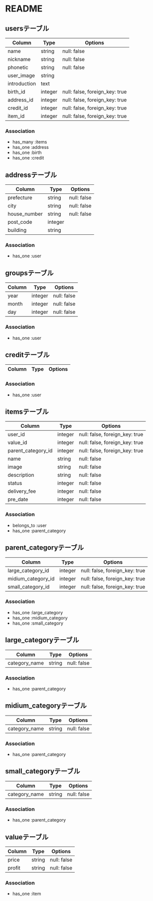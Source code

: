 
# README



## usersテーブル

|Column|Type|Options|
|------|----|-------|
|name|string|null: false|
|nickname|string|null: false|
|phonetic|string|null: false|
|user_image|string|
|introduction|text|
|birth_id|integer|null: false, foreign_key: true|
|address_id|integer|null: false, foreign_key: true|
|credit_id|integer|null: false, foreign_key: true|
|item_id|integer|null: false, foreign_key: true|

### Association
- has_many :items
- has_one :address
- has_one :birth
- has_one :credit



## addressテーブル

|Column|Type|Options|
|------|----|-------|
|prefecture|string|null: false|
|city|string|null: false|
|house_number|string|null: false|
|post_code|integer|
|building|string|

### Association
- has_one :user



## groupsテーブル

|Column|Type|Options|
|------|----|-------|
|year|integer|null: false|
|month|integer|null: false|
|day|integer|null: false|


### Association
- has_one :user



## creditテーブル

|Column|Type|Options|
|------|----|-------|

### Association
- has_one :user



## itemsテーブル

|Column|Type|Options|
|------|----|-------|
|user_id|integer|null: false, foreign_key: true|
|value_id|integer|null: false, foreign_key: true|
|parent_category_id|integer|null: false, foreign_key: true|
|name|string|null: false|
|image|string|null: false|
|description|string|null: false|
|status|integer|null: false|
|delivery_fee|integer|null: false|
|pre_date|integer|null: false|


### Association
- belongs_to :user
- has_one :parent_category




## parent_categoryテーブル

|Column|Type|Options|
|------|----|-------|
|large_category_id|integer|null: false, foreign_key: true|
|midium_category_id|integer|null: false, foreign_key: true|
|small_category_id|integer|null: false, foreign_key: true|

### Association
- has_one :large_category
- has_one :midium_category
- has_one :small_category


## large_categoryテーブル

|Column|Type|Options|
|------|----|-------|
|category_name|string|null: false|

### Association
- has_one :parent_category


## midium_categoryテーブル

|Column|Type|Options|
|------|----|-------|
|category_name|string|null: false|

### Association
- has_one :parent_category


## small_categoryテーブル

|Column|Type|Options|
|------|----|-------|
|category_name|string|null: false|

### Association
- has_one :parent_category



## valueテーブル

|Column|Type|Options|
|------|----|-------|
|price|string|null: false|
|profit|string|null: false|


### Association
- has_one :item
